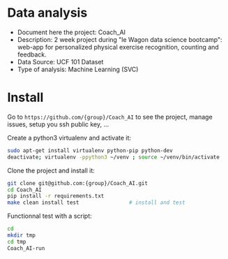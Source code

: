 # Data analysis
- Document here the project: Coach_AI
- Description: 2 week project during "le Wagon data science bootcamp": web-app for personalized physical exercise recognition, counting and feedback.  
- Data Source: UCF 101 Dataset
- Type of analysis: Machine Learning (SVC) 

# Install

Go to `https://github.com/{group}/Coach_AI` to see the project, manage issues,
setup you ssh public key, ...

Create a python3 virtualenv and activate it:

```bash
sudo apt-get install virtualenv python-pip python-dev
deactivate; virtualenv -ppython3 ~/venv ; source ~/venv/bin/activate
```

Clone the project and install it:

```bash
git clone git@github.com:{group}/Coach_AI.git
cd Coach_AI
pip install -r requirements.txt
make clean install test                # install and test
```
Functionnal test with a script:

```bash
cd
mkdir tmp
cd tmp
Coach_AI-run
```
